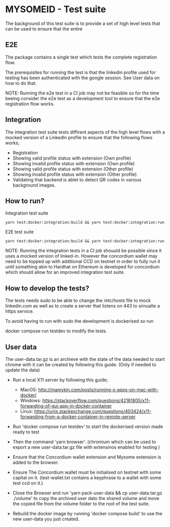 # MYSOMEID - Test suite

The background of this test suite is to provide a set of high level tests that can be used to ensure that the entire 


## E2E

The package contains a single test which tests the complete registration flow. 

The prerequisites for running the test is that the linkedin profile used for testing has been authenticated with the google session. See User data on how to do that.

NOTE: Running the e2e test in a CI job may not be feasible so for the time beeing consider the e2e test as a development tool to ensure that the e2e registration flow works.


## Integration

The integration test suite tests diffirent aspects of the high level flows with a mocked version of a LinkedIn profile to ensure that the following flows works;

- Registration
- Showing valid profile status with extension (Own profile)
- Showing invalid profile status with extension (Own profile)
- Showing valid profile status with extension (Other profile)
- Showing invalid profile status with extension (Other profile)
- Validating that backend is ablet to detect QR codes in various background images.


## How to run?

Integration test suite

```
yarn test:docker:integration:build && yarn test:docker:integration:run
```

E2E test suite

```
yarn test:docker:integration:build && yarn test:docker:integration:run
```

NOTE: Running the integration tests in a CI job shouuld be possible since it uses a mocked version of linked-in. However the concordium wallet may need to be topped up with additional CCD on testnet in order to fully run it until something akin to Hardhat on Ethereum is developed for concordium which should allow for an improved integration test suite.


## How to develop the tests?

The tests needs sudo to be able to change the /etc/hosts file to mock linkedin.com as well as to create a server that listens on 443 to simualte a https service.

To avoid having to run with sudo the development is dockerised so run 

docker compose run testdev to modify the tests.


## User data

The user-data.tar.gz is an archieve with the state of the data needed to start chrome with it can be created by following this guide. (Only if needed to update the data)

- Run a local X11 server by following this guide;
    - MacOS: http://mamykin.com/posts/running-x-apps-on-mac-with-docker/
    - Windows: https://stackoverflow.com/questions/42181805/x11-forwarding-of-gui-app-in-docker-container
    - Linux: https://unix.stackexchange.com/questions/403424/x11-forwarding-from-a-docker-container-in-remote-server

- Run 'docker compose run testdev' to start the dockerised version made ready to test

- Then the command 'yarn browser'. (chromium which can be used to export a new user-data.tar.gz file with extensinos enabled for testing )

- Ensure that the Concordium wallet extension and Mysome extension is added to the browser. 

- Ensure The Concordium wallet must be initialised on testnet with some capital on it. (test-wallet.txt contains a keyphrase to a wallet with some test ccd on it.)

- Close the Browser and run 'yarn pack-user-data && cp user-data.tar.gz ./volume' to copy the archived user dato the shared volume and move the copied file from the volume folder to the root of the test suite.

- Rebuild the docker image by running 'docker compose build' to use the new user-data you just created.






